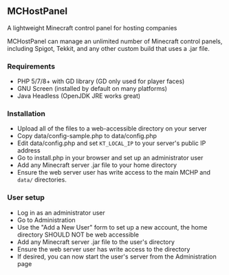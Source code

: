 ## MCHostPanel
A lightweight Minecraft control panel for hosting companies

MCHostPanel can manage an unlimited number of Minecraft control panels, including Spigot, Tekkit, and any other custom build that uses a .jar file.

### Requirements

- PHP 5/7/8+ with GD library (GD only used for player faces)
- GNU Screen (installed by default on many platforms)
- Java Headless (OpenJDK JRE works great)

### Installation

- Upload all of the files to a web-accessible directory on your server
- Copy data/config-sample.php to data/config.php
- Edit data/config.php and set `KT_LOCAL_IP` to your server's public IP address
- Go to install.php in your browser and set up an administrator user
- Add any Minecraft server .jar file to your home directory
- Ensure the web server user has write access to the main MCHP and `data/` directories.

### User setup

- Log in as an administrator user
- Go to Administration
- Use the "Add a New User" form to set up a new account, the home directory SHOULD NOT be web accessible
- Add any Minecraft server .jar file to the user's directory
- Ensure the web server user has write access to the directory
- If desired, you can now start the user's server from the Administration page
